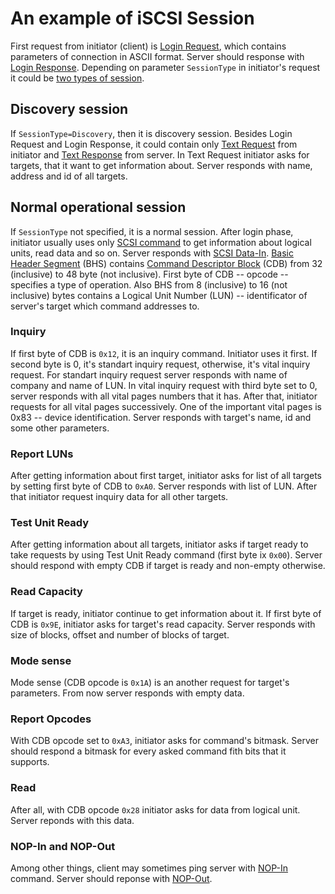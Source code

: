 # An example of iSCSI Session
First request from initiator (client) is [Login Request](https://datatracker.ietf.org/doc/html/rfc3720#section-10.12), which contains parameters of connection in ASCII format. Server should response with [Login Response](https://datatracker.ietf.org/doc/html/rfc3720#section-10.13). Depending on parameter ```SessionType``` in initiator's request it could be [two types of session](https://datatracker.ietf.org/doc/html/rfc3720#section-3.3 ).
## Discovery session
If ```SessionType=Discovery```, then it is discovery session. Besides Login Request and Login Response, it could contain only [Text Request](https://datatracker.ietf.org/doc/html/rfc3720#section-10.10) from initiator and [Text Response](https://datatracker.ietf.org/doc/html/rfc3720#section-10.11) from server. In Text Request initiator asks for targets, that it want to get information about. Server responds with name, address and id of all targets.

## Normal operational session
If ```SessionType``` not specified, it is a normal session. After login phase, initiator usually uses only  [SCSI command](https://datatracker.ietf.org/doc/html/rfc3720#section-10.3) to get information about logical units, read data and so on. Server responds with [SCSI Data-In](https://datatracker.ietf.org/doc/html/rfc3720#section-10.7). [Basic Header Segment](https://datatracker.ietf.org/doc/html/rfc3720#section-10.2.1) (BHS) contains [Command Descriptor Block](https://datatracker.ietf.org/doc/html/rfc3720#section-10.3.5) (CDB) from 32 (inclusive) to 48 byte (not inclusive). First byte of CDB -- opcode -- specifies a type of operation. Also BHS from 8 (inclusive) to 16 (not inclusive) bytes contains a Logical Unit Number (LUN) -- identificator of server's target which command addresses to.
### Inquiry
If first byte of CDB is ```0x12```, it is an inquiry command. Initiator uses it first. If second byte is 0, it's standart inquiry request, otherwise, it's vital inquiry request. For standart inquiry request server responds with name of company and name of LUN. In vital inquiry request with third byte set to 0, server responds with all vital pages numbers that it has. After that, initiator requests for all vital pages successively. One of the important vital pages is 0x83 -- device identification. Server responds with target's name, id and some other parameters.
### Report LUNs
After getting information about first target, initiator asks for list of all targets by setting first byte of CDB to ```0xA0```. Server responds with list of LUN. After that initiator request inquiry data for all other targets.
### Test Unit Ready
After getting information about all targets, initiator asks if target ready to take requests by using Test Unit Ready command (first byte ix ```0x00```). Server should respond with empty CDB if target is ready and non-empty otherwise.
### Read Capacity
If target is ready, initiator continue to get information about it. If first byte of CDB is ```0x9E```, initiator asks for target's read capacity. Server responds with size of blocks, offset and number of blocks of target.
### Mode sense
Mode sense (CDB opcode is ```0x1A```) is an another request for target's parameters. From now server responds with empty data.
### Report Opcodes
With CDB opcode set to ```0xA3```, initiator asks for command's bitmask. Server should respond a bitmask for every asked command fith bits that it supports.
### Read
After all, with CDB opcode ```0x28``` initiator asks for data from logical unit. Server reponds with this data.
### NOP-In and NOP-Out
Among other things, client may sometimes ping server with [NOP-In](https://datatracker.ietf.org/doc/html/rfc3720#section-10.19) command. Server should reponse with [NOP-Out](https://datatracker.ietf.org/doc/html/rfc3720#section-10.18).

